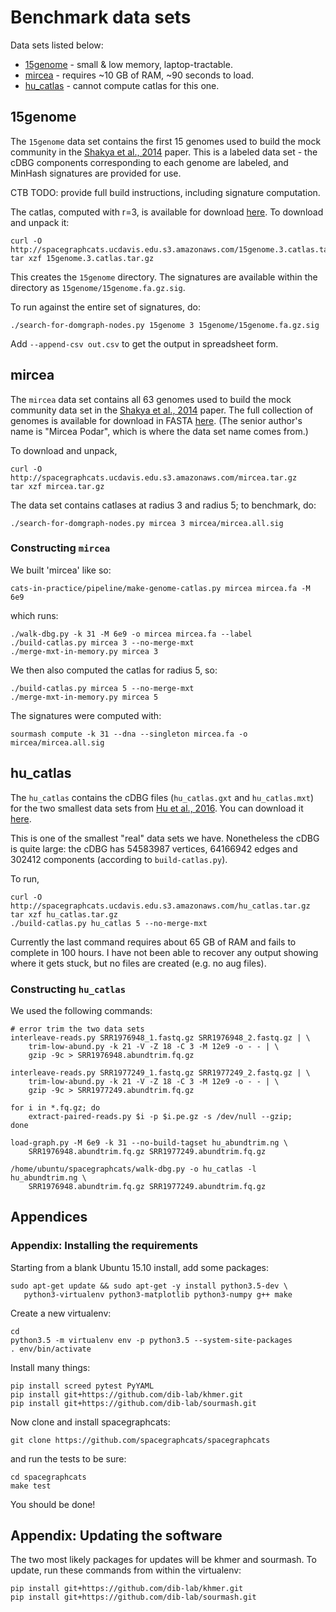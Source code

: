 # Benchmark data sets

Data sets listed below:

* [15genome](#15genome) - small & low memory, laptop-tractable.
* [mircea](#mircea) - requires ~10 GB of RAM, ~90 seconds to load.
* [hu_catlas](#hu_catlas) - cannot compute catlas for this one.

## 15genome

The `15genome` data set contains the first 15 genomes used to build
the mock community in the
[Shakya et al., 2014](https://www.ncbi.nlm.nih.gov/pmc/articles/PMC3665634/)
paper.  This is a labeled data set - the cDBG components corresponding to
each genome are labeled, and MinHash signatures are provided for use.

CTB TODO: provide full build instructions, including signature computation.

The catlas, computed with r=3, is available for download
[here](http://spacegraphcats.ucdavis.edu.s3.amazonaws.com/15genome.3.catlas.tar.gz).  To download and unpack it:

    curl -O http://spacegraphcats.ucdavis.edu.s3.amazonaws.com/15genome.3.catlas.tar.gz
    tar xzf 15genome.3.catlas.tar.gz
    
This creates the `15genome` directory.  The signatures are available within
the directory as `15genome/15genome.fa.gz.sig`.

To run against the entire set of signatures, do:

    ./search-for-domgraph-nodes.py 15genome 3 15genome/15genome.fa.gz.sig
    
Add `--append-csv out.csv` to get the output in spreadsheet form.

## mircea

The `mircea` data set contains all 63 genomes used to build the mock
community data set in the
[Shakya et al., 2014](https://www.ncbi.nlm.nih.gov/pmc/articles/PMC3665634/)
paper.  The full collection of genomes is available for download in
FASTA
[here](http://spacegraphcats.ucdavis.edu.s3.amazonaws.com/mircea.fa.gz).
(The senior author's name is "Mircea Podar", which is where the data
set name comes from.)

To download and unpack,

    curl -O http://spacegraphcats.ucdavis.edu.s3.amazonaws.com/mircea.tar.gz
    tar xzf mircea.tar.gz

The data set contains catlases at radius 3 and radius 5; to benchmark, do:

    ./search-for-domgraph-nodes.py mircea 3 mircea/mircea.all.sig

### Constructing `mircea`

We built 'mircea' like so:

    cats-in-practice/pipeline/make-genome-catlas.py mircea mircea.fa -M 6e9

which runs:

    ./walk-dbg.py -k 31 -M 6e9 -o mircea mircea.fa --label
    ./build-catlas.py mircea 3 --no-merge-mxt
    ./merge-mxt-in-memory.py mircea 3

We then also computed the catlas for radius 5, so:

    ./build-catlas.py mircea 5 --no-merge-mxt
    ./merge-mxt-in-memory.py mircea 5

The signatures were computed with:

    sourmash compute -k 31 --dna --singleton mircea.fa -o mircea/mircea.all.sig

## hu_catlas

The `hu_catlas` contains the cDBG files (`hu_catlas.gxt` and
`hu_catlas.mxt`) for the two smallest data sets from
[Hu et al., 2016](http://mbio.asm.org/content/7/1/e01669-15.full).
You can download it
[here](http://spacegraphcats.ucdavis.edu.s3.amazonaws.com/hu_catlas.tar.gz).

This is one of the smallest "real" data sets we have.  Nonetheless the
cDBG is quite large: the cDBG has 54583987 vertices, 64166942 edges
and 302412 components (according to `build-catlas.py`).

To run,

    curl -O http://spacegraphcats.ucdavis.edu.s3.amazonaws.com/hu_catlas.tar.gz
    tar xzf hu_catlas.tar.gz
    ./build-catlas.py hu_catlas 5 --no-merge-mxt

Currently the last command requires about 65 GB of RAM and fails to complete
in 100 hours.  I have not been able to recover any output showing where it
gets stuck, but no files are created (e.g. no aug files).

### Constructing `hu_catlas`

We used the following commands:

    # error trim the two data sets
    interleave-reads.py SRR1976948_1.fastq.gz SRR1976948_2.fastq.gz | \
        trim-low-abund.py -k 21 -V -Z 18 -C 3 -M 12e9 -o - - | \
        gzip -9c > SRR1976948.abundtrim.fq.gz
        
    interleave-reads.py SRR1977249_1.fastq.gz SRR1977249_2.fastq.gz | \
        trim-low-abund.py -k 21 -V -Z 18 -C 3 -M 12e9 -o - - | \
        gzip -9c > SRR1977249.abundtrim.fq.gz 
        
    for i in *.fq.gz; do 
        extract-paired-reads.py $i -p $i.pe.gz -s /dev/null --gzip;
    done

    load-graph.py -M 6e9 -k 31 --no-build-tagset hu_abundtrim.ng \
        SRR1976948.abundtrim.fq.gz SRR1977249.abundtrim.fq.gz

    /home/ubuntu/spacegraphcats/walk-dbg.py -o hu_catlas -l hu_abundtrim.ng \
        SRR1976948.abundtrim.fq.gz SRR1977249.abundtrim.fq.gz

## Appendices

### Appendix: Installing the requirements

Starting from a blank Ubuntu 15.10 install, add some packages:

    sudo apt-get update && sudo apt-get -y install python3.5-dev \
       python3-virtualenv python3-matplotlib python3-numpy g++ make
       
Create a new virtualenv:

    cd
    python3.5 -m virtualenv env -p python3.5 --system-site-packages
    . env/bin/activate

Install many things:

    pip install screed pytest PyYAML
    pip install git+https://github.com/dib-lab/khmer.git
    pip install git+https://github.com/dib-lab/sourmash.git

Now clone and install spacegraphcats:

    git clone https://github.com/spacegraphcats/spacegraphcats

and run the tests to be sure:

    cd spacegraphcats
    make test
    
You should be done!

## Appendix: Updating the software

The two most likely packages for updates will be khmer and sourmash.  To
update, run these commands from within the virtualenv:

    pip install git+https://github.com/dib-lab/khmer.git
    pip install git+https://github.com/dib-lab/sourmash.git
